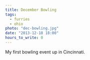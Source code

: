 ```yaml
---
title: December Bowling
tags:
  - furries
  - ohio
photo: "dec-bowling.jpg"
date: "2013-12-18 18:00"
hours_to_write: 0
---
```


My first bowling event up in Cincinnati. 
